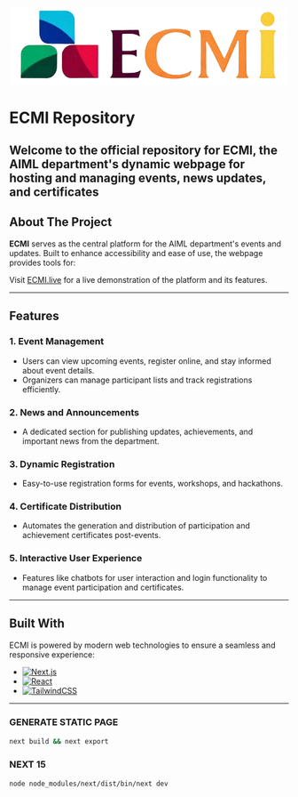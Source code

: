 <p align="center">
  <img src="images/logos/ECMI_Logo.png" alt="ECMI Logo" width="500">
</p>

# ECMI Repository

Welcome to the official repository for **ECMI**, the AIML department's dynamic webpage for hosting and managing events, news updates, and certificates 
--- 

## About The Project

**ECMI** serves as the central platform for the AIML department's events and updates. Built to enhance accessibility and ease of use, the webpage provides tools for:

Visit [ECMI.live](https://ECMI.live) for a live demonstration of the platform and its features.

---

## Features

### 1. **Event Management**
   - Users can view upcoming events, register online, and stay informed about event details.
   - Organizers can manage participant lists and track registrations efficiently.

### 2. **News and Announcements**
   - A dedicated section for publishing updates, achievements, and important news from the department.

### 3. **Dynamic Registration**
   - Easy-to-use registration forms for events, workshops, and hackathons.

### 4. **Certificate Distribution**
   - Automates the generation and distribution of participation and achievement certificates post-events.

### 5. **Interactive User Experience**
   - Features like chatbots for user interaction and login functionality to manage event participation and certificates.

---

## Built With

ECMI is powered by modern web technologies to ensure a seamless and responsive experience:

- [![Next.js](https://img.shields.io/badge/Next.js-000000?style=for-the-badge&logo=nextdotjs&logoColor=white)](https://nextjs.org/)
- [![React](https://img.shields.io/badge/React-20232A?style=for-the-badge&logo=react&logoColor=61DAFB)](https://reactjs.org/)
- [![TailwindCSS](https://img.shields.io/badge/TailwindCSS-38B2AC?style=for-the-badge&logo=tailwind-css&logoColor=white)](https://tailwindcss.com/)

---

### GENERATE STATIC PAGE
```bash
next build && next export
```
### NEXT 15
```bash
node node_modules/next/dist/bin/next dev
```
